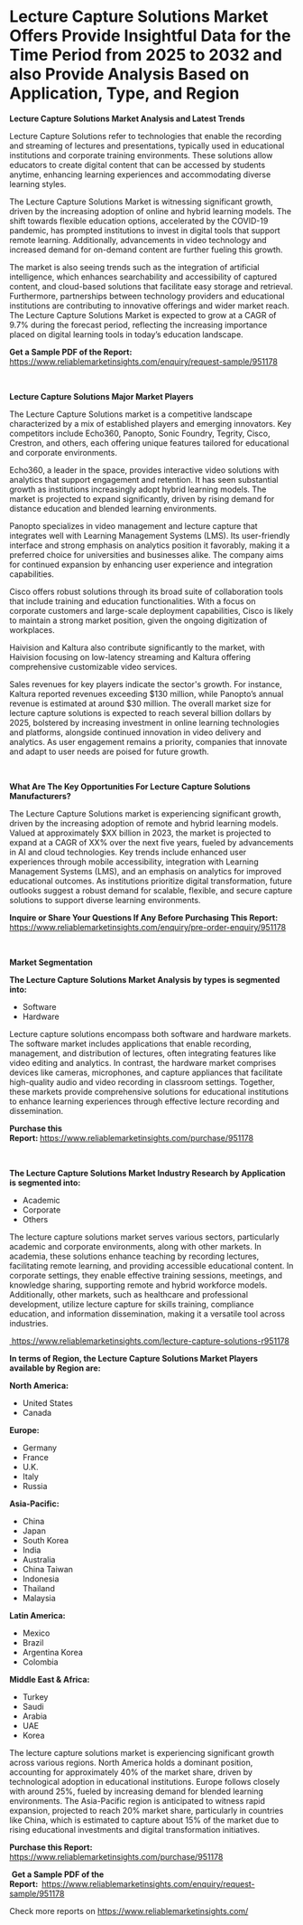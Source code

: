 <p><h1>Lecture Capture Solutions Market Offers Provide Insightful Data for the Time Period from 2025 to 2032 and also Provide Analysis Based on Application, Type, and Region</h1></p><p><strong>Lecture Capture Solutions Market Analysis and Latest Trends</strong></p>
<p><p>Lecture Capture Solutions refer to technologies that enable the recording and streaming of lectures and presentations, typically used in educational institutions and corporate training environments. These solutions allow educators to create digital content that can be accessed by students anytime, enhancing learning experiences and accommodating diverse learning styles.</p><p>The Lecture Capture Solutions Market is witnessing significant growth, driven by the increasing adoption of online and hybrid learning models. The shift towards flexible education options, accelerated by the COVID-19 pandemic, has prompted institutions to invest in digital tools that support remote learning. Additionally, advancements in video technology and increased demand for on-demand content are further fueling this growth.</p><p>The market is also seeing trends such as the integration of artificial intelligence, which enhances searchability and accessibility of captured content, and cloud-based solutions that facilitate easy storage and retrieval. Furthermore, partnerships between technology providers and educational institutions are contributing to innovative offerings and wider market reach. The Lecture Capture Solutions Market is expected to grow at a CAGR of 9.7% during the forecast period, reflecting the increasing importance placed on digital learning tools in today’s education landscape.</p></p>
<p><strong>Get a Sample PDF of the Report:&nbsp;</strong> <a href="https://www.reliablemarketinsights.com/enquiry/request-sample/951178?utm_campaign=1558&utm_medium=2&utm_source=Github&utm_content=ia&utm_term=06032025&utm_id=lecture-capture-solutions">https://www.reliablemarketinsights.com/enquiry/request-sample/951178</a></p>
<p>&nbsp;</p>
<p><strong>Lecture Capture Solutions Major Market Players</strong></p>
<p><p>The Lecture Capture Solutions market is a competitive landscape characterized by a mix of established players and emerging innovators. Key competitors include Echo360, Panopto, Sonic Foundry, Tegrity, Cisco, Crestron, and others, each offering unique features tailored for educational and corporate environments.</p><p>Echo360, a leader in the space, provides interactive video solutions with analytics that support engagement and retention. It has seen substantial growth as institutions increasingly adopt hybrid learning models. The market is projected to expand significantly, driven by rising demand for distance education and blended learning environments.</p><p>Panopto specializes in video management and lecture capture that integrates well with Learning Management Systems (LMS). Its user-friendly interface and strong emphasis on analytics position it favorably, making it a preferred choice for universities and businesses alike. The company aims for continued expansion by enhancing user experience and integration capabilities.</p><p>Cisco offers robust solutions through its broad suite of collaboration tools that include training and education functionalities. With a focus on corporate customers and large-scale deployment capabilities, Cisco is likely to maintain a strong market position, given the ongoing digitization of workplaces.</p><p>Haivision and Kaltura also contribute significantly to the market, with Haivision focusing on low-latency streaming and Kaltura offering comprehensive customizable video services. </p><p>Sales revenues for key players indicate the sector's growth. For instance, Kaltura reported revenues exceeding $130 million, while Panopto’s annual revenue is estimated at around $30 million. The overall market size for lecture capture solutions is expected to reach several billion dollars by 2025, bolstered by increasing investment in online learning technologies and platforms, alongside continued innovation in video delivery and analytics. As user engagement remains a priority, companies that innovate and adapt to user needs are poised for future growth.</p></p>
<p>&nbsp;</p>
<p><strong>What Are The Key Opportunities For Lecture Capture Solutions Manufacturers?</strong></p>
<p><p>The Lecture Capture Solutions market is experiencing significant growth, driven by the increasing adoption of remote and hybrid learning models. Valued at approximately $XX billion in 2023, the market is projected to expand at a CAGR of XX% over the next five years, fueled by advancements in AI and cloud technologies. Key trends include enhanced user experiences through mobile accessibility, integration with Learning Management Systems (LMS), and an emphasis on analytics for improved educational outcomes. As institutions prioritize digital transformation, future outlooks suggest a robust demand for scalable, flexible, and secure capture solutions to support diverse learning environments.</p></p>
<p><strong>Inquire or Share Your Questions If Any Before Purchasing This Report:</strong> <a href="https://www.reliablemarketinsights.com/enquiry/pre-order-enquiry/951178?utm_campaign=1558&utm_medium=2&utm_source=Github&utm_content=ia&utm_term=06032025&utm_id=lecture-capture-solutions">https://www.reliablemarketinsights.com/enquiry/pre-order-enquiry/951178</a></p>
<p>&nbsp;</p>
<p><strong>Market Segmentation</strong></p>
<p><strong>The Lecture Capture Solutions Market Analysis by types is segmented into:</strong></p>
<p><ul><li>Software</li><li>Hardware</li></ul></p>
<p><p>Lecture capture solutions encompass both software and hardware markets. The software market includes applications that enable recording, management, and distribution of lectures, often integrating features like video editing and analytics. In contrast, the hardware market comprises devices like cameras, microphones, and capture appliances that facilitate high-quality audio and video recording in classroom settings. Together, these markets provide comprehensive solutions for educational institutions to enhance learning experiences through effective lecture recording and dissemination.</p></p>
<p><strong>Purchase this Report:&nbsp;</strong><a href="https://www.reliablemarketinsights.com/purchase/951178?utm_campaign=1558&utm_medium=2&utm_source=Github&utm_content=ia&utm_term=06032025&utm_id=lecture-capture-solutions">https://www.reliablemarketinsights.com/purchase/951178</a></p>
<p>&nbsp;</p>
<p><strong>The Lecture Capture Solutions Market Industry Research by Application is segmented into:</strong></p>
<p><ul><li>Academic</li><li>Corporate</li><li>Others</li></ul></p>
<p><p>The lecture capture solutions market serves various sectors, particularly academic and corporate environments, along with other markets. In academia, these solutions enhance teaching by recording lectures, facilitating remote learning, and providing accessible educational content. In corporate settings, they enable effective training sessions, meetings, and knowledge sharing, supporting remote and hybrid workforce models. Additionally, other markets, such as healthcare and professional development, utilize lecture capture for skills training, compliance education, and information dissemination, making it a versatile tool across industries.</p></p>
<p><a href="https://www.reliablemarketinsights.com/lecture-capture-solutions-r951178?utm_campaign=1558&utm_medium=2&utm_source=Github&utm_content=ia&utm_term=06032025&utm_id=lecture-capture-solutions">&nbsp;https://www.reliablemarketinsights.com/lecture-capture-solutions-r951178</a></p>
<p><strong>In terms of Region, the Lecture Capture Solutions Market Players available by Region are:</strong></p>
<p>
    <p> <strong> North America: </strong>
        <ul>
            <li>United States</li>
            <li>Canada</li>
        </ul>
        </p> 
    <p> <strong> Europe: </strong>
        <ul>
            <li>Germany</li>
            <li>France</li>
            <li>U.K.</li>
            <li>Italy</li>
            <li>Russia</li>
        </ul>
        </p> 
    <p> <strong> Asia-Pacific: </strong>
        <ul>
            <li>China</li>
            <li>Japan</li>
            <li>South Korea</li>
            <li>India</li>
            <li>Australia</li>
            <li>China Taiwan</li>
            <li>Indonesia</li>
            <li>Thailand</li>
            <li>Malaysia</li>
        </ul>
        </p> 
    <p> <strong> Latin America: </strong>
        <ul>
            <li>Mexico</li>
            <li>Brazil</li>
            <li>Argentina Korea</li>
            <li>Colombia</li>
        </ul>
        </p> 
    <p> <strong> Middle East & Africa: </strong>
        <ul>
            <li>Turkey</li>
            <li>Saudi</li>
            <li>Arabia</li>
            <li>UAE</li>
            <li>Korea</li>
        </ul>
    </p>
    </p>
<p><p>The lecture capture solutions market is experiencing significant growth across various regions. North America holds a dominant position, accounting for approximately 40% of the market share, driven by technological adoption in educational institutions. Europe follows closely with around 25%, fueled by increasing demand for blended learning environments. The Asia-Pacific region is anticipated to witness rapid expansion, projected to reach 20% market share, particularly in countries like China, which is estimated to capture about 15% of the market due to rising educational investments and digital transformation initiatives.</p></p>
<p><strong>Purchase this Report: </strong><a href="https://www.reliablemarketinsights.com/purchase/951178?utm_campaign=1558&utm_medium=2&utm_source=Github&utm_content=ia&utm_term=06032025&utm_id=lecture-capture-solutions">https://www.reliablemarketinsights.com/purchase/951178</a></p>
<p>&nbsp;<strong>Get a Sample PDF of the Report:&nbsp;&nbsp;</strong><a href="https://www.reliablemarketinsights.com/enquiry/request-sample/951178?utm_campaign=1558&utm_medium=2&utm_source=Github&utm_content=ia&utm_term=06032025&utm_id=lecture-capture-solutions">https://www.reliablemarketinsights.com/enquiry/request-sample/951178</a></p>
<p><strong></strong></p>
<p>Check more reports on <a href="https://www.reliablemarketinsights.com/?utm_campaign=1558&utm_medium=2&utm_source=Github&utm_content=ia&utm_term=06032025&utm_id=lecture-capture-solutions">https://www.reliablemarketinsights.com/</a></p>